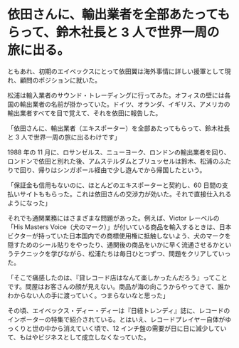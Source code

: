 # 依田さんに、輸出業者を全部あたってもらって、鈴木社長と 3 人で世界一周の旅に出る。

ともあれ、初期のエイベックスにとって依田翼は海外事情に詳しい援軍として現れ、顧問のポジションに就いた。

松浦は輸入業者のサウンド・トレーディングに行ってみた。オフィスの壁には各国の輸出業者の名前が掛かっていた。ドイツ、オランダ、イギリス、アメリカの輸出業者すべてを目で覚えて、それを依田に報告した。

「依田さんに、輸出業者（エキスポーター）を全部あたってもらって、鈴木社長と 3 人で世界一周の旅に出るわけです」

1988 年の 11 月に、ロサンゼルス、ニューヨーク、ロンドンの輸出業者を回り、ロンドンで依田と別れた後、アムステルダムとブリュッセルは鈴木、松浦のふたりで回り、帰りはシンガポール経由で少し遊んでから帰国したという。

「保証金も信用もないのに、ほとんどのエキスポーターと契約し、60 日間の支払いサイトももらった。これは依田さんの交渉力が効いた。それで直接仕入れるようになった」

それでも通関業務にはさまざまな問題があった。例えば、Victor レーベルの「His Masters Voice（犬のマーク）」が付いている商品を輸入するときは、日本ビクターが持っていた日本国内での商標使用権に抵触しないよう、犬のマークを隠すためのシール貼りをやったり、通関後の商品をいかに早く流通させるかというテクニックを学びながら、松浦たちは毎日ひとつずつ、問題をクリアしていった。

「そこで痛感したのは、『貸レコード店はなんて楽しかったんだろう』ってことです。問屋はお客さんの顔が見えない。商品が海の向こうからやってきて、誰かわからない人の手に渡っていく。つまらないなと思った」

その頃、エイベックス・ディー・ディーは『日経トレンディ』誌に、レコードのインポーターの特集で紹介されている。とはいえ、レコードプレイヤー自体がゆっくりと世の中から消えていく頃で、12 インチ盤の需要が日に日に減少していて、もはやビジネスとして成立しなくなっていた。
